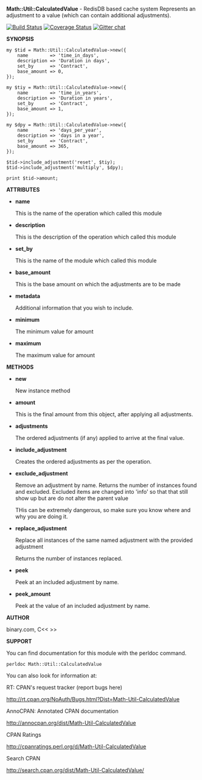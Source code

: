 **Math::Util::CalculatedValue** - RedisDB based cache system
Represents an adjustment to a value (which can contain additional adjustments).

[![Build Status](https://travis-ci.org/binary-com/perl-Math-Util-CalculatedValue.svg?branch=master)](https://travis-ci.org/binary-com/perl-Math-Util-CalculatedValue)
[![Coverage Status](https://coveralls.io/repos/binary-com/perl-Math-Util-CalculatedValue.png?branch=master)](https://coveralls.io/r/binary-com/perl-Math-Util-CalculatedValue?branch=master)
[![Gitter chat](https://badges.gitter.im/binary-com/perl-Math-Util-CalculatedValue.png)](https://gitter.im/binary-com/perl-Math-Util-CalculatedValue)


**SYNOPSIS**

    my $tid = Math::Util::CalculatedValue->new({
        name        => 'time_in_days',
        description => 'Duration in days',
        set_by      => 'Contract',
        base_amount => 0,
    });

    my $tiy = Math::Util::CalculatedValue->new({
        name        => 'time_in_years',
        description => 'Duration in years',
        set_by      => 'Contract',
        base_amount => 1,
    });

    my $dpy = Math::Util::CalculatedValue->new({
        name        => 'days_per_year',
        description => 'days in a year',
        set_by      => 'Contract',
        base_amount => 365,
    });

    $tid->include_adjustment('reset', $tiy);
    $tid->include_adjustment('multiply', $dpy);

    print $tid->amount;

**ATTRIBUTES**


- **name**

    This is the name of the operation which called this module

- **description**

    This is the description of the operation which called this module

- **set_by**

    This is the name of the module which called this module

- **base_amount**

    This is the base amount on which the adjustments are to be made

- **metadata**

    Additional information that you wish to include.

- **minimum**

    The minimum value for amount

- **maximum**

    The maximum value for amount

**METHODS**

- **new**

    New instance method

- **amount**

    This is the final amount from this object, after applying all adjustments.

- **adjustments**

    The ordered adjustments (if any) applied to arrive at the final value.

- **include_adjustment**

    Creates the ordered adjustments as per the operation.

- **exclude_adjustment**

    Remove an adjustment by name.  Returns the number of instances found and excluded. Excluded items are changed into 'info' so that that still show up but are do not alter the parent value

    THis can be extremely dangerous, so make sure you know where and why you are doing it.

- **replace_adjustment**

    Replace all instances of the same named adjustment with the provided adjustment

    Returns the number of instances replaced.

- **peek**

    Peek at an included adjustment by name.

- **peek_amount**

    Peek at the value of an included adjustment by name.

**AUTHOR**

binary.com, C<< <rakesh at binary.com> >>

**SUPPORT**

You can find documentation for this module with the perldoc command.

    perldoc Math::Util::CalculatedValue


You can also look for information at:


RT: CPAN's request tracker (report bugs here)

<http://rt.cpan.org/NoAuth/Bugs.html?Dist=Math-Util-CalculatedValue>

AnnoCPAN: Annotated CPAN documentation

<http://annocpan.org/dist/Math-Util-CalculatedValue>

CPAN Ratings

<http://cpanratings.perl.org/d/Math-Util-CalculatedValue>

Search CPAN

<http://search.cpan.org/dist/Math-Util-CalculatedValue/>


